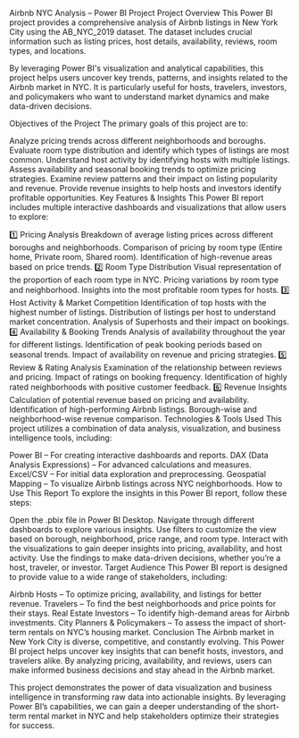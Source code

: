 Airbnb NYC Analysis – Power BI Project
Project Overview
This Power BI project provides a comprehensive analysis of Airbnb listings in New York City using the AB_NYC_2019 dataset. The dataset includes crucial information such as listing prices, host details, availability, reviews, room types, and locations.

By leveraging Power BI's visualization and analytical capabilities, this project helps users uncover key trends, patterns, and insights related to the Airbnb market in NYC. It is particularly useful for hosts, travelers, investors, and policymakers who want to understand market dynamics and make data-driven decisions.

Objectives of the Project
The primary goals of this project are to:

Analyze pricing trends across different neighborhoods and boroughs.
Evaluate room type distribution and identify which types of listings are most common.
Understand host activity by identifying hosts with multiple listings.
Assess availability and seasonal booking trends to optimize pricing strategies.
Examine review patterns and their impact on listing popularity and revenue.
Provide revenue insights to help hosts and investors identify profitable opportunities.
Key Features & Insights
This Power BI report includes multiple interactive dashboards and visualizations that allow users to explore:

1️⃣ Pricing Analysis
Breakdown of average listing prices across different boroughs and neighborhoods.
Comparison of pricing by room type (Entire home, Private room, Shared room).
Identification of high-revenue areas based on price trends.
2️⃣ Room Type Distribution
Visual representation of the proportion of each room type in NYC.
Pricing variations by room type and neighborhood.
Insights into the most profitable room types for hosts.
3️⃣ Host Activity & Market Competition
Identification of top hosts with the highest number of listings.
Distribution of listings per host to understand market concentration.
Analysis of Superhosts and their impact on bookings.
4️⃣ Availability & Booking Trends
Analysis of availability throughout the year for different listings.
Identification of peak booking periods based on seasonal trends.
Impact of availability on revenue and pricing strategies.
5️⃣ Review & Rating Analysis
Examination of the relationship between reviews and pricing.
Impact of ratings on booking frequency.
Identification of highly rated neighborhoods with positive customer feedback.
6️⃣ Revenue Insights
Calculation of potential revenue based on pricing and availability.
Identification of high-performing Airbnb listings.
Borough-wise and neighborhood-wise revenue comparison.
Technologies & Tools Used
This project utilizes a combination of data analysis, visualization, and business intelligence tools, including:

Power BI – For creating interactive dashboards and reports.
DAX (Data Analysis Expressions) – For advanced calculations and measures.
Excel/CSV – For initial data exploration and preprocessing.
Geospatial Mapping – To visualize Airbnb listings across NYC neighborhoods.
How to Use This Report
To explore the insights in this Power BI report, follow these steps:

Open the .pbix file in Power BI Desktop.
Navigate through different dashboards to explore various insights.
Use filters to customize the view based on borough, neighborhood, price range, and room type.
Interact with the visualizations to gain deeper insights into pricing, availability, and host activity.
Use the findings to make data-driven decisions, whether you’re a host, traveler, or investor.
Target Audience
This Power BI report is designed to provide value to a wide range of stakeholders, including:

Airbnb Hosts – To optimize pricing, availability, and listings for better revenue.
Travelers – To find the best neighborhoods and price points for their stays.
Real Estate Investors – To identify high-demand areas for Airbnb investments.
City Planners & Policymakers – To assess the impact of short-term rentals on NYC’s housing market.
Conclusion
The Airbnb market in New York City is diverse, competitive, and constantly evolving. This Power BI project helps uncover key insights that can benefit hosts, investors, and travelers alike. By analyzing pricing, availability, and reviews, users can make informed business decisions and stay ahead in the Airbnb market.

This project demonstrates the power of data visualization and business intelligence in transforming raw data into actionable insights. By leveraging Power BI’s capabilities, we can gain a deeper understanding of the short-term rental market in NYC and help stakeholders optimize their strategies for success.

